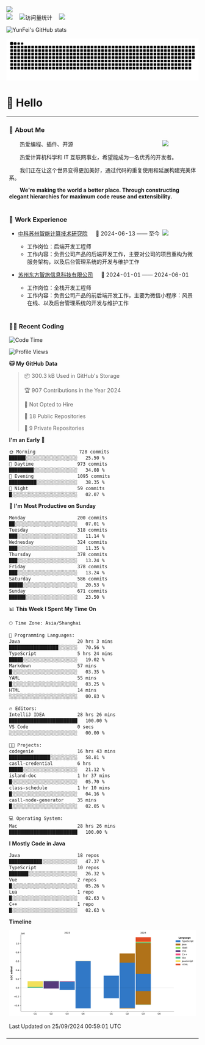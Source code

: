   <!-- dynamic typing effect 动态打字效果 -->
  <div>
    <a href="http://yunfei.plus">
      <img src="https://readme-typing-svg.demolab.com?font=Fira+Code&pause=1000&width=435&lines=console.log(%22Hello%2C%20World%22);祝您今天愉快!&center=true&size=27" />
    </a>
  </div>

  <div>
    <a href="http://yunfei.plus/"><img src="https://img.shields.io/badge/Website-博客-8c36db" /></a>&emsp;
    <!-- visitor -->
    <img src="https://komarev.com/ghpvc/?username=yunfeidog&label=Views&color=orange&style=flat" alt="访问量统计" />&emsp;
    <!-- wakatime -->    
    <a href="https://wakatime.com/@yunfeidog"><img src="https://wakatime.com/badge/user/42d0678c-368b-448b-9a77-5d21c5b55352.svg" /></a>
  </div>

![YunFei's GitHub stats](https://github-readme-stats.vercel.app/api?username=yunfeidog)

![snake](./dist/github-contribution-grid-snake.svg)

#  🙋 Hello

<table>


<tr><td>

### 🤺 About Me

<img align="right" width="88" src="https://cdn.jsdelivr.net/gh/yunfeidog/yunfeidog/assets/images/jobs.png" />

<p>&emsp;&emsp;热爱编程、插件、开源</p>
<p>&emsp;&emsp;热爱计算机科学和 IT 互联网事业，希望能成为一名优秀的开发者。</p>
<p>&emsp;&emsp;我们正在让这个世界变得更加美好，通过代码的重复使用和延展构建完美体系。</p>
<p>&emsp;&emsp;<strong>We're making the world a better place. Through constructing elegant hierarchies for maximum code reuse and extensibility.</strong></p>

</td></tr> 

<tr><td>

### 🏢 Work Experience

<img align="right" width="88" src="https://cdn.jsdelivr.net/gh/yunfeidog/yunfeidog/assets/images/yuanze.png" />

- [中科苏州智能计算技术研究院](http://iict.ac.cn/sy) &emsp; 📌 2024-06-13 —— 至今

  - 工作岗位：后端开发工程师
  - 工作内容：负责公司产品的后端开发工作，主要对公司的项目重构为微服务架构，以及后台管理系统的开发与维护工作

- [苏州东方智旅信息科技有限公司](http://www.leyoobao.com/) &emsp; 📌 2024-01-01 —— 2024-06-01

    - 工作岗位：全栈开发工程师
    - 工作内容：负责公司产品的前后端开发工作，主要为微信小程序：风景在线、以及后台管理系统的开发与维护工作


</td></tr>

<tr><td>

### 👩‍💻 Recent Coding
<!--START_SECTION:waka-->
![Code Time](http://img.shields.io/badge/Code%20Time-1%2C794%20hrs%208%20mins-blue)

![Profile Views](http://img.shields.io/badge/Profile%20Views-1-blue)

**🐱 My GitHub Data** 

> 📦 300.3 kB Used in GitHub's Storage 
 > 
> 🏆 907 Contributions in the Year 2024
 > 
> 🚫 Not Opted to Hire
 > 
> 📜 18 Public Repositories 
 > 
> 🔑 9 Private Repositories 
 > 
**I'm an Early 🐤** 

```text
🌞 Morning                728 commits         ██████░░░░░░░░░░░░░░░░░░░   25.50 % 
🌆 Daytime                973 commits         █████████░░░░░░░░░░░░░░░░   34.08 % 
🌃 Evening                1095 commits        ██████████░░░░░░░░░░░░░░░   38.35 % 
🌙 Night                  59 commits          █░░░░░░░░░░░░░░░░░░░░░░░░   02.07 % 
```
📅 **I'm Most Productive on Sunday** 

```text
Monday                   200 commits         ██░░░░░░░░░░░░░░░░░░░░░░░   07.01 % 
Tuesday                  318 commits         ███░░░░░░░░░░░░░░░░░░░░░░   11.14 % 
Wednesday                324 commits         ███░░░░░░░░░░░░░░░░░░░░░░   11.35 % 
Thursday                 378 commits         ███░░░░░░░░░░░░░░░░░░░░░░   13.24 % 
Friday                   378 commits         ███░░░░░░░░░░░░░░░░░░░░░░   13.24 % 
Saturday                 586 commits         █████░░░░░░░░░░░░░░░░░░░░   20.53 % 
Sunday                   671 commits         ██████░░░░░░░░░░░░░░░░░░░   23.50 % 
```


📊 **This Week I Spent My Time On** 

```text
🕑︎ Time Zone: Asia/Shanghai

💬 Programming Languages: 
Java                     20 hrs 3 mins       ██████████████████░░░░░░░   70.56 % 
TypeScript               5 hrs 24 mins       █████░░░░░░░░░░░░░░░░░░░░   19.02 % 
Markdown                 57 mins             █░░░░░░░░░░░░░░░░░░░░░░░░   03.35 % 
YAML                     55 mins             █░░░░░░░░░░░░░░░░░░░░░░░░   03.25 % 
HTML                     14 mins             ░░░░░░░░░░░░░░░░░░░░░░░░░   00.83 % 

🔥 Editors: 
IntelliJ IDEA            28 hrs 26 mins      █████████████████████████   100.00 % 
VS Code                  0 secs              ░░░░░░░░░░░░░░░░░░░░░░░░░   00.00 % 

🐱‍💻 Projects: 
codegenie                16 hrs 43 mins      ███████████████░░░░░░░░░░   58.81 % 
casll-credential         6 hrs               █████░░░░░░░░░░░░░░░░░░░░   21.12 % 
island-doc               1 hr 37 mins        █░░░░░░░░░░░░░░░░░░░░░░░░   05.70 % 
class-schedule           1 hr 10 mins        █░░░░░░░░░░░░░░░░░░░░░░░░   04.16 % 
casll-node-generator     35 mins             █░░░░░░░░░░░░░░░░░░░░░░░░   02.05 % 

💻 Operating System: 
Mac                      28 hrs 26 mins      █████████████████████████   100.00 % 
```

**I Mostly Code in Java** 

```text
Java                     18 repos            ████████████░░░░░░░░░░░░░   47.37 % 
TypeScript               10 repos            ███████░░░░░░░░░░░░░░░░░░   26.32 % 
Vue                      2 repos             █░░░░░░░░░░░░░░░░░░░░░░░░   05.26 % 
Lua                      1 repo              █░░░░░░░░░░░░░░░░░░░░░░░░   02.63 % 
C++                      1 repo              █░░░░░░░░░░░░░░░░░░░░░░░░   02.63 % 
```



**Timeline**

![Lines of Code chart](https://raw.githubusercontent.com/yunfeidog/yunfeidog/main/assets/bar_graph.png)


 Last Updated on 25/09/2024 00:59:01 UTC
<!--END_SECTION:waka-->

</td></tr>




<tr><td>

